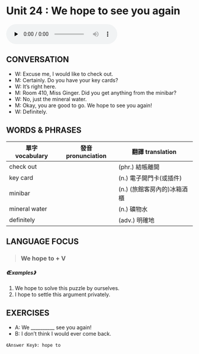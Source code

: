 # Unit 24 : We hope to see you again

<audio controls preload="none">
  <source src="https://channelplus.ner.gov.tw/api/audio/5ad2e5ecf95e3500064f42c3">
</audio>

## CONVERSATION
* W: Excuse me, I would like to check out. 
* M: Certainly. Do you have your key cards? 
* W: It’s right here. 
* M: Room 410, Miss Ginger. Did you get anything from the minibar? 
* W: No, just the mineral water. 
* M: Okay, you are good to go. We hope to see you again! 
* W: Definitely.

## WORDS & PHRASES
單字 vocabulary|發音 pronunciation|翻譯 translation
---|---|---
check out||(phr.) 結帳離開
key card||(n.) 電子開門卡(或插件)
minibar||(n.) (旅館客房內的)冰箱酒櫃
mineral water||(n.) 礦物水
definitely||(adv.) 明確地

## LANGUAGE FOCUS 
> <h3>We hope to + V</h3>

##### 《Examples》
1. We hope to solve this puzzle by ourselves.
2. I hope to settle this argument privately.

## EXERCISES 
* A: We __________ see you again!
* B: I don’t think I would ever come back.

`《Answer Key》: hope to`